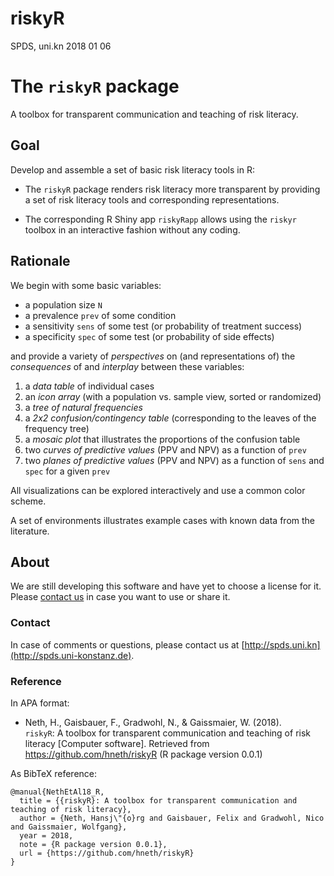riskyR
================
SPDS, uni.kn
2018 01 06


The `riskyR` package
====================

A toolbox for transparent communication and teaching of risk literacy.

Goal
----

Develop and assemble a set of basic risk literacy tools in R: 

- The `riskyR` package renders risk literacy more transparent by providing a set of risk literacy tools and corresponding representations.

- The corresponding R Shiny app `riskyRapp` allows using the `riskyr` toolbox in an interactive fashion without any coding.

Rationale
---------

We begin with some basic variables:

-   a population size `N`
-   a prevalence `prev` of some condition
-   a sensitivity `sens` of some test (or probability of treatment success)
-   a specificity `spec` of some test (or probability of side effects)

and provide a variety of *perspectives* on (and representations of) the *consequences* of and *interplay* between these variables:

1.  a *data table* of individual cases
2.  an *icon array* (with a population vs. sample view, sorted or randomized)
3.  a *tree of natural frequencies*
4.  a *2x2 confusion/contingency table* (corresponding to the leaves of the frequency tree)
5.  a *mosaic plot* that illustrates the proportions of the confusion table
6.  two *curves of predictive values* (PPV and NPV) as a function of `prev`
7.  two *planes of predictive values* (PPV and NPV) as a function of `sens` and `spec` for a given `prev`
    <!-- 8. fact boxes (with additional details on benefits and harms of tests or treatments)  -->

All visualizations can be explored interactively and use a common color scheme.

A set of environments illustrates example cases with known data from the literature.


## About

We are still developing this software and have yet to choose a license for it. Please [contact us](http://spds.uni-konstanz.de) in case you want to use or share it.

### Contact

In case of comments or questions, please contact us at [http://spds.uni.kn](http://spds.uni-konstanz.de). 

### Reference

In APA format:

- Neth, H., Gaisbauer, F., Gradwohl, N., & Gaissmaier, W. (2018).  
`riskyR`: A toolbox for transparent communication and teaching of risk literacy [Computer software]. 
Retrieved from https://github.com/hneth/riskyR (R package version 0.0.1)

As BibTeX reference: 

    @manual{NethEtAl18_R,
      title = {{riskyR}: A toolbox for transparent communication and teaching of risk literacy},
      author = {Neth, Hansj\"{o}rg and Gaisbauer, Felix and Gradwohl, Nico and Gaissmaier, Wolfgang}, 
      year = 2018,
      note = {R package version 0.0.1},
      url = {https://github.com/hneth/riskyR}
    }

